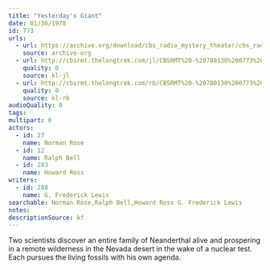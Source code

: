 ```yaml
---
title: "Yesterday's Giant"
date: 01/30/1978
id: 773
urls: 
  - url: https://archive.org/download/cbs_radio_mystery_theater/cbs_radio_mystery_theater-0751-0800.zip/cbs_radio_mystery_theater-0751-0800%2Fcbsrmt_0773_yesterdays_giant.mp3
    source: archive-org
  - url: http://cbsrmt.thelongtrek.com/jl/CBSRMT%20-%20780130%200773%20Yesterday%27s%20Giant_jl.mp3
    quality: 0
    source: kl-jl
  - url: http://cbsrmt.thelongtrek.com/rb/CBSRMT%20-%20780130%200773%20Yesterday%27s%20Giant_WLNH-FM_rb_static.mp3
    quality: 0
    source: kl-rb
audioQuality: 0
tags: 
multipart: 0
actors:  
  - id: 27
    name: Norman Rose  
  - id: 12
    name: Ralph Bell  
  - id: 283
    name: Howard Ross
writers:  
  - id: 288
    name: G. Frederick Lewis
searchable: Norman Rose,Ralph Bell,Howard Ross G. Frederick Lewis
notes: 
descriptionSource: kf
---
```

Two scientists discover an entire family of Neanderthal alive and prospering in a remote wilderness in the Nevada desert in the wake of a nuclear test. Each pursues the living fossils with his own agenda.